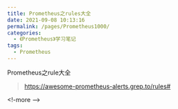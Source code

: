 ```yaml
---
title: Prometheus之rules大全
date: 2021-09-08 10:13:16
permalink: /pages/Prometheus1000/
categories:
  - 《Prometheus》学习笔记
tags:
  - Prometheus
---
```


Prometheus之rule大全

> https://awesome-prometheus-alerts.grep.to/rules#

<!-more -->

